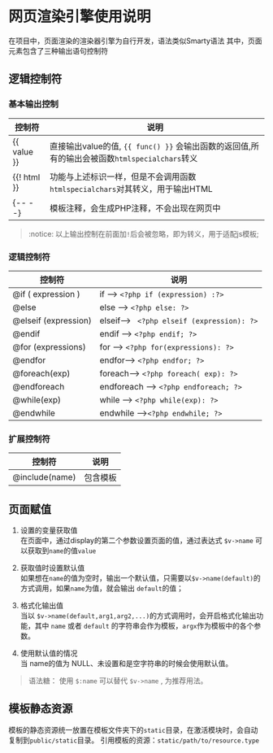 # 网页渲染引擎使用说明
在项目中，页面渲染的渲染器引擎为自行开发，语法类似Smarty语法
其中，页面元素包含了三种输出语句控制符


## 逻辑控制符
### 基本输出控制
| 控制符      | 说明|
|-------------|------------------------------------------------------------------------------------------|
| {{ value }} | 直接输出value的值, `{{ func() }}` 会输出函数的返回值,所有的输出会被函数`htmlspecialchars`转义 |
| {{! html }} | 功能与上述标识一样，但是不会调用函数`htmlspecialchars`对其转义，用于输出HTML                  |
| {-- --}     | 模板注释，会生成PHP注释，不会出现在网页中                                             |

>:notice: 以上输出控制在前面加`!`后会被忽略，即为转义，用于适配js模板;

### 逻辑控制符
| 控制符                | 说明                                       |
|-----------------------|-------------------------------------------|
| @if ( expression )    | if    --> `<?php if (expression) :?>`     |
| @else                 | else  --> `<?php else: ?>`                |
| @elseif (expression)  | elseif--> ` <?php elseif (expression): ?>`|
| @endif                | endif --> `<?php endif; ?>`               |
| @for (expressions)    | for   --> `<?php for(expressions): ?>`    |
| @endfor               | endfor--> `<?php endfor; ?>`              |
| @foreach(exp)         | foreach--> `<?php foreach( exp): ?>`      |
| @endforeach           | endforeach --> `<?php endforeach; ?>`     |
| @while(exp)           | while --> `<?php while(exp): ?>`          |
| @endwhile             | endwhile -->`<?php endwhile; ?>`          |

### 扩展控制符
| 控制符                | 说明                                          |
|----------------------|-----------------------------------------------|
| @include(name)| 包含模板 |



## 页面赋值
1. 设置的变量获取值   
    在页面中，通过display的第二个参数设置页面的值，通过表达式 `$v->name` 可以获取到`name`的值`value`

2. 获取值时设置默认值  
    如果想在`name`的值为空时，输出一个默认值，只需要以`$v->name(default)`的方式调用，如果`name`为值，就会输出
`default`的值；

3. 格式化输出值    
    当以 `$v->name(default,arg1,arg2,...)`的方式调用时，会开启格式化输出功能，其中 `name` 或者 `default` 
    的字符串会作为模板，`argx`作为模板中的各个参数。

4. 使用默认值的情况    
    当 name的值为 NULL、未设置和是空字符串的时候会使用默认值。

> 语法糖： 使用 `$:name` 可以替代 `$v->name` , 为推荐用法。

## 模板静态资源
模板的静态资源统一放置在模板文件夹下的`static`目录，在激活模块时，会自动复制到`public/static`目录。
引用模板的资源：`static/path/to/resource.type`